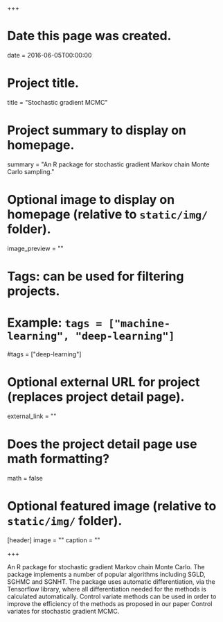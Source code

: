 +++
# Date this page was created.
date = 2016-06-05T00:00:00

# Project title.
title = "Stochastic gradient MCMC"

# Project summary to display on homepage.
summary = "An R package for stochastic gradient Markov chain Monte Carlo sampling."

# Optional image to display on homepage (relative to `static/img/` folder).
image_preview = ""

# Tags: can be used for filtering projects.
# Example: `tags = ["machine-learning", "deep-learning"]`
#tags = ["deep-learning"]

# Optional external URL for project (replaces project detail page).
external_link = ""

# Does the project detail page use math formatting?
math = false

# Optional featured image (relative to `static/img/` folder).
[header]
image = ""
caption = ""

+++

An R package for stochastic gradient Markov chain Monte Carlo. The package implements a number of popular algorithms including SGLD, SGHMC and SGNHT. The package uses automatic differentiation, via the Tensorflow library, where all differentiation needed for the methods is calculated automatically. Control variate methods can be used in order to improve the efficiency of the methods as proposed in our paper Control variates for stochastic gradient MCMC.